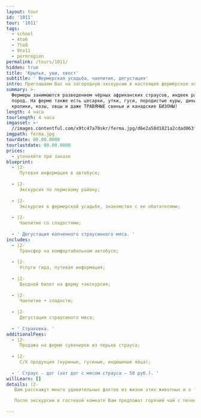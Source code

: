 ```yaml
---
layout: tour
id: '1011'
tour: '1011'
tags:
  - school
  - 4to6
  - 7to8
  - 9to11
  - permregion
permalink: /tours/1011/
hidden: true
title: 'Крылья, уши, хвост'
subtitle: ' Фермерская усадьба, чаепитие, дегустация'
intro: Приглашаем Вас на загородную экскурсию в настоящее фермерское хозяйство!
summary: >-
  Фермеры занимаются разведением чёрных африканских страусов, индеек разных
  пород. На ферме также есть цесарки, утки, гуси, породистые куры, дикие кабаны,
  кролики, козы, овцы и даже ТРАВЯНЫЕ свиньи и канадские БИЗОНЫ!
length: 4 часа
tourlength: 4 часа
imgasset: >-
  //images.contentful.com/x9tc47a70skr/ferma.jpg/d6e2a58d1821a2cdad063fed3b22d311/ferma.jpg
imgpath: ferma.jpg
tourdate: 00.00.0000
tourlastdate: 00.00.0000
prices:
  - уточняйте при заказе
blueprint:
  - |2-
     Путевая информация в автобусе; 
     
  - |2-
     Экскурсия по пермскому району; 
     
  - |2-
     Экскурсия в фермерской усадьбе, знакомство с ее обитателями; 
     
  - |2-
     Чаепитие со сладостями; 
     
  - ' Дегустация копченного страусинного мяса. '
includes:
  - |2-
     Трансфер на комфортабельном автобусе; 
     
  - |2-
     Услуги гида, путевая информация; 
     
  - |2-
     Входной билет на ферму +экскурсия; 
     
  - |2-
     Чаепитие + сладости; 
     
  - |2-
     Дегустация страусиного мяса; 
     
  - ' Страховка. '
additionalFees:
  - |2-
     Продажа на ферме сувениров из перьев страуса; 
     
  - |2-
     С/Х продукция (куриные, гусиные, индюшиные яйца); 
     
  - ' Страус - дог (хот дог с мясом страуса – 50 руб.). '
willLearn: []
details: |2-
   Вам расскажут много удивительных фактов из жизни этих животных и о том, как они прижились у нас на Урале. Вы можете их сфотографировать и покормить, а некоторых погладить и подержать на руках. 

   После экскурсии в гостевой комнате Вам предложат горячий чай с печеньем и конфетами и продегустировать копченное мясо страуса. Вы получите не только «огромный багаж» полезной информации, но и массу незабываемых впечатлений!!! 

---
```

